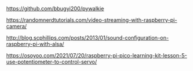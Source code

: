 https://github.com/bbugyi200/pywalkie

https://randomnerdtutorials.com/video-streaming-with-raspberry-pi-camera/

http://blog.scphillips.com/posts/2013/01/sound-configuration-on-raspberry-pi-with-alsa/

https://osoyoo.com/2021/07/20/raspberry-pi-pico-learning-kit-lesson-5-use-potentiometer-to-control-servo/
